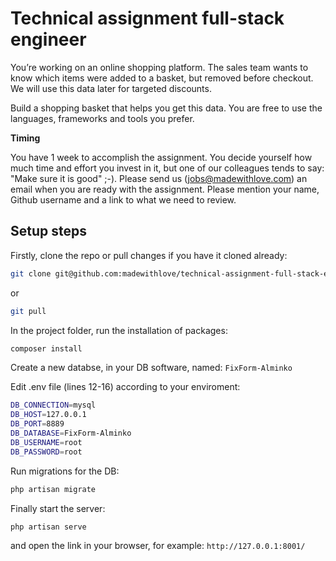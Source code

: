 # Technical assignment full-stack engineer

You’re working on an online shopping platform. The sales team wants to know which items were added to a basket, but removed before checkout. We will use this data later for targeted discounts.

Build a shopping basket that helps you get this data. You are free to use the languages, frameworks and tools you prefer.

**Timing**

You have 1 week to accomplish the assignment. You decide yourself how much time and effort you invest in it, but one of our colleagues tends to say: "Make sure it is good" ;-). Please send us (jobs@madewithlove.com) an email when you are ready with the assignment. Please mention your name, Github username and a link to what we need to review.

## Setup steps

Firstly, clone the repo or pull changes if you have it cloned already:

```bash
git clone git@github.com:madewithlove/technical-assignment-full-stack-engineer-iamalminko.git
```

or

```bash
git pull
```

In the project folder, run the installation of packages:

```bash
composer install
```

Create a new databse, in your DB software, named: `FixForm-Alminko`

Edit .env file (lines 12-16) according to your enviroment:
```bash
DB_CONNECTION=mysql
DB_HOST=127.0.0.1
DB_PORT=8889
DB_DATABASE=FixForm-Alminko
DB_USERNAME=root
DB_PASSWORD=root
```

Run migrations for the DB:
```bash
php artisan migrate
```

Finally start the server:
```bash
php artisan serve
```
and open the link in your browser, for example:
`http://127.0.0.1:8001/`
